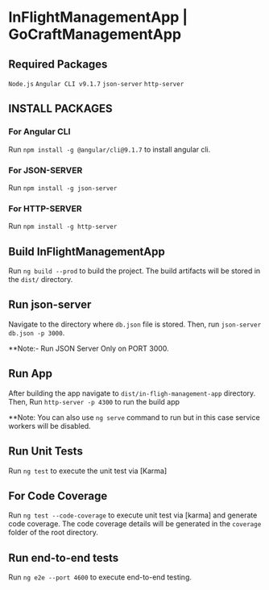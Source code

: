 # InFlightManagementApp | GoCraftManagementApp

## Required Packages

`Node.js`
`Angular CLI v9.1.7`
`json-server`
`http-server`

## INSTALL PACKAGES

### For Angular CLI

Run `npm install -g @angular/cli@9.1.7` to install angular cli.

### For JSON-SERVER

Run `npm install -g json-server`

### For HTTP-SERVER

Run `npm install -g http-server`

## Build InFlightManagementApp

Run `ng build --prod` to build the project. The build artifacts will be stored in the `dist/` directory.

## Run json-server

Navigate to the directory where `db.json` file is stored. Then, run `json-server db.json -p 3000`.

\*\*Note:- Run JSON Server Only on PORT 3000.

## Run App

After building the app navigate to `dist/in-fligh-management-app` directory. Then, Run `http-server -p 4300` to run the build app

\*\*Note: You can also use `ng serve` command to run but in this case service workers will be disabled.

## Run Unit Tests

Run `ng test` to execute the unit test via [Karma]

## For Code Coverage

Run `ng test --code-coverage` to execute unit test via [karma] and generate code coverage. The code coverage details will be generated in the `coverage` folder of the root directory.

## Run end-to-end tests

Run `ng e2e --port 4600` to execute end-to-end testing.
